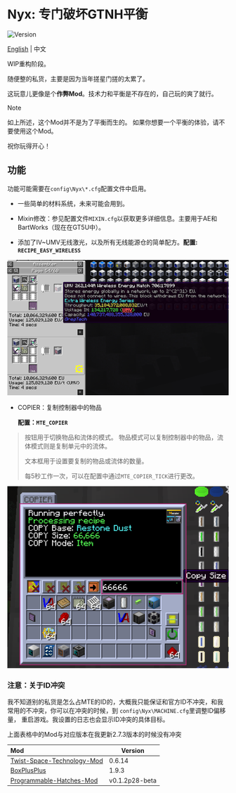 # Nyx: 专门破坏GTNH平衡

![Version](https://img.shields.io/badge/GTNH_Version-2.7.3-blue)

[English](README.md) | 中文

WIP重构阶段。

随便整的私货，主要是因为当年搓星门搓的太累了。

这玩意儿更像是个**作弊Mod**。技术力和平衡是不存在的，自己玩的爽了就行。

> [!NOTE]
> 如上所述，这个Mod并不是为了平衡而生的。
> 如果你想要一个平衡的体验，请不要使用这个Mod。
>
> 祝你玩得开心！

## 功能

功能可能需要在`config\Nyx\*.cfg`配置文件中启用。

- 一些简单的材料系统，未来可能会用到。

- Mixin修改：参见配置文件`MIXIN.cfg`以获取更多详细信息。主要用于AE和BartWorks（现在在GT5U中）。

- 添加了IV~UMV无线激光，以及所有无线能源仓的简单配方。**配置: `RECIPE_EASY_WIRELESS`**

![easy_wireless](img/easy_wireless.png)

- COPIER：复制控制器中的物品

  **配置：`MTE_COPIER`**

> 按钮用于切换物品和流体的模式。
> 物品模式可以复制控制器中的物品，流体模式则是复制单元中的流体。
>
> 文本框用于设置要复制的物品或流体的数量。
>
> 每5秒工作一次，可以在配置中通过`MTE_COPIER_TICK`进行更改。

![copier_1](img/copier_1.png)

### 注意：关于ID冲突

我不知道别的私货是怎么占MTE的ID的，大概我只能保证和官方ID不冲突，和我常用的不冲突，你可以在冲突的时候，到
`config\Nyx\MACHINE.cfg`里调整ID偏移量，
重启游戏。我设置的日志也会显示ID冲突的具体目标。

上面表格中的Mod与对应版本在我更新2.7.3版本的时候没有冲突

| Mod                                                                              | Version        |
|:---------------------------------------------------------------------------------|----------------|
| [Twist-Space-Technology-Mod](https://github.com/Nxer/Twist-Space-Technology-Mod) | 0.6.14         |
| [BoxPlusPlus](https://github.com/RealSilverMoon/BoxPlusPlus)                     | 1.9.3          |
| [Programmable-Hatches-Mod](https://github.com/reobf/Programmable-Hatches-Mod)    | v0.1.2p28-beta |
